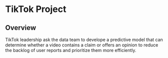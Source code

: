 # TikTok Project
## Overview
TikTok leadership ask the data team to develope a predictive model that can determine whether a video contains a claim or offers an opinion to reduce the backlog of user reports and prioritize them more efficiently.
